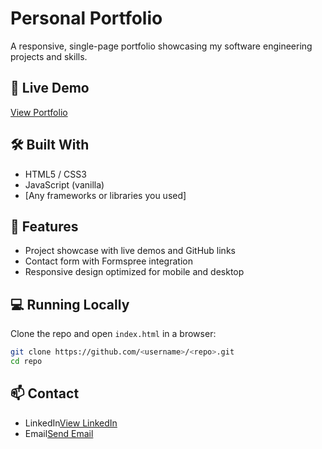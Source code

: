 # Personal Portfolio

A responsive, single-page portfolio showcasing my software engineering projects and skills.

## 🚀 Live Demo
[View Portfolio](https://your-portfolio-link.com)

## 🛠️ Built With
- HTML5 / CSS3
- JavaScript (vanilla)
- [Any frameworks or libraries you used]

## 📂 Features
- Project showcase with live demos and GitHub links
- Contact form with Formspree integration
- Responsive design optimized for mobile and desktop

## 💻 Running Locally
Clone the repo and open `index.html` in a browser:
```bash
git clone https://github.com/<username>/<repo>.git
cd repo

```
## 📫 Contact

- LinkedIn[View LinkedIn](https://www.linkedin.com/in/matthew-pearcy-b50b4a217/)
- Email[Send Email](mailto:matthewapearcy@gmail.com)